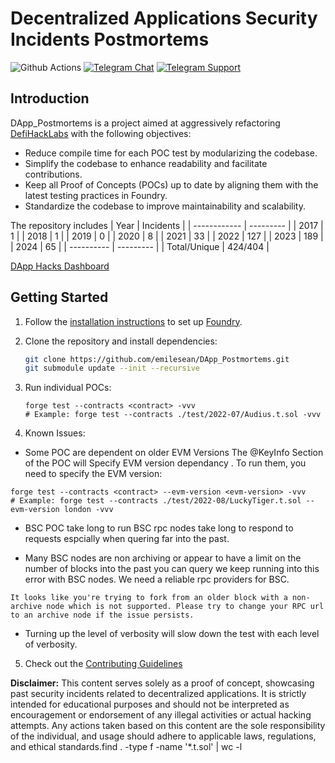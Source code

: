 # Decentralized Applications Security Incidents Postmortems

![Github Actions][workflow] [![Telegram Chat][tg-badge]][tg-url] [![Telegram Support][tg-support-badge]][tg-support-url]

[workflow]: https://img.shields.io/github/actions/workflow/status/emilesean/DApp_Postmortems/actions.yml
[tg-badge]: https://img.shields.io/endpoint?color=neon&logo=telegram&label=chat&style=flat-square&url=https%3A%2F%2Ftg.sumanjay.workers.dev%2FDApp_Postmortems
[tg-url]: https://t.me/DApp_Postmortems
[tg-support-badge]: https://img.shields.io/endpoint?color=neon&logo=telegram&label=support&style=flat-square&url=https%3A%2F%2Ftg.sumanjay.workers.dev%2FDApp_Postmortems
[tg-support-url]: https://t.me/DApp_Postmortems

## Introduction

DApp_Postmortems is a project aimed at aggressively refactoring [DefiHackLabs](https://github.com/SunWeb3Sec/DeFiHackLabs) with the following objectives:

- Reduce compile time for each POC test by modularizing the codebase.
- Simplify the codebase to enhance readability and facilitate contributions.
- Keep all Proof of Concepts (POCs) up to date by aligning them with the latest testing practices in Foundry.
- Standardize the codebase to improve maintainability and scalability.

The repository includes 
| Year         | Incidents |
| ------------ | --------- |
| 2017         | 1         |
| 2018         | 1         |
| 2019         | 0         |
| 2020         | 8         |
| 2021         | 33        |
| 2022         | 127       |
| 2023         | 189       |
| 2024         | 65        |
| ----------   | --------- |
| Total/Unique | 424/404   |

[DApp Hacks Dashboard](https://scrawny-sumac-c62.notion.site/52b64769ce474d658e0109b7cad521cc?v=d33d0369be064263b2d44caff9b256a6)

## Getting Started

1. Follow the [installation instructions](https://book.getfoundry.sh/getting-started/installation.html) to set up [Foundry](https://github.com/foundry-rs/foundry).

2. Clone the repository and install dependencies:

   ```bash
   git clone https://github.com/emilesean/DApp_Postmortems.git
   git submodule update --init --recursive
   ```

3. Run individual POCs:

   ```
   forge test --contracts <contract> -vvv
   # Example: forge test --contracts ./test/2022-07/Audius.t.sol -vvv
   ```

4.  Known Issues:


  -  Some POC are dependent on older EVM Versions The @KeyInfo Section of the POC will Specify EVM version dependancy . To run them, you need to specify the EVM version:

   ```
   forge test --contracts <contract> --evm-version <evm-version> -vvv
   # Example: forge test --contracts ./test/2022-08/LuckyTiger.t.sol --evm-version london -vvv
   ```
 - BSC POC take long to run BSC rpc nodes take long to respond to requests espcially when quering far into the past.

  - Many BSC nodes are non archiving or appear to have a limit on the number of blocks into the past you can query we keep running into this error with BSC nodes. We need a reliable rpc providers for BSC.
 ``` 
 It looks like you're trying to fork from an older block with a non-archive node which is not supported. Please try to change your RPC url to an archive node if the issue persists.  
 ```
 - Turning up the level of verbosity will slow down the test with each level of verbosity.

5. Check out the [Contributing Guidelines](https://github.com/emilesean/DApp_Postmortems/blob/main/CONTRIBUTING.md)


**Disclaimer:** This content serves solely as a proof of concept, showcasing past security incidents related to decentralized applications. It is strictly intended for educational purposes and should not be interpreted as encouragement or endorsement of any illegal activities or actual hacking attempts. Any actions taken based on this content are the sole responsibility of the individual, and usage should adhere to applicable laws, regulations, and ethical standards.find . -type f -name '*.t.sol' | wc -l